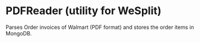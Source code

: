 # PDFReader (utility for WeSplit)
Parses Order invoices of Walmart (PDF format) and stores the order items in MongoDB.
